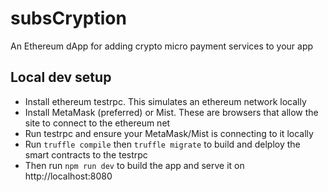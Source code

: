 # subsCryption

An Ethereum dApp for adding crypto micro payment services to your app

## Local dev setup

- Install ethereum testrpc. This simulates an ethereum network locally
- Install MetaMask (preferred) or Mist. These are browsers that allow the site to connect to the ethereum net
- Run testrpc and ensure your MetaMask/Mist is connecting to it locally
- Run `truffle compile` then `truffle migrate` to build and delploy the smart contracts to the testrpc
- Then run `npm run dev` to build the app and serve it on http://localhost:8080